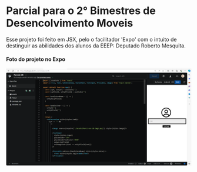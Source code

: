 # Parcial para o 2° Bimestres de Desencolvimento Moveis

Esse projeto foi feito em JSX, pelo o facilitador 'Expo' com o intuito de destinguir as abilidades dos alunos da EEEP: Deputado Roberto Mesquita. 

#### Foto do projeto no Expo
![FT](assets/Projeto-parci-2b.PNG)
